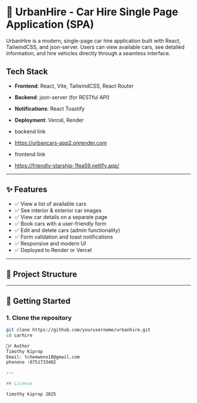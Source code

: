 # 🚗 UrbanHire - Car Hire Single Page Application (SPA)

UrbanHire is a modern, single-page car hire application built with React, TailwindCSS, and json-server. Users can view available cars, see detailed information, and hire vehicles directly through a seamless interface.

##  Tech Stack

- **Frontend**: React, Vite, TailwindCSS, React Router
- **Backend**: json-server (for RESTful API)
- **Notifications**: React Toastify
- **Deployment**: Vercel, Render

- backend link
- https://urbancars-app2.onrender.com
- frontend link
- https://friendly-starship-1fea59.netlify.app/

---

## ✨ Features

- ✅ View a list of available cars
- ✅ See interior & exterior car images
- ✅ View car details on a separate page
- ✅ Book cars with a user-friendly form
- ✅ Edit and delete cars (admin functionality)
- ✅ Form validation and toast notifications
- ✅ Responsive and modern UI
- ✅ Deployed to Render or Vercel

---

## 📁 Project Structure


---

## 🚀 Getting Started

### 1. Clone the repository

```bash
git clone https://github.com/yourusername/urbanhire.git
cd carhire

🙋‍♂️ Author
Timothy Kiprop
Email: tchemweno18@gmail.com
phoneno :0751733402

---

## License

timothy kiprop 2025



